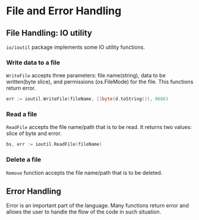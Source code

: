# File and Error Handling

## File Handling: IO utility

`io/ioutil` package implements some IO utility functions.

### Write data to a file

`WriteFile`  accepts three parameters: file name(string), data to be written(byte slice), and permissions (os.FileMode)
for the file. This functions return error.

```go
err := ioutil.WriteFile(fileName, []byte(d.toString()), 0666)
```

### Read a file

`ReadFile` accepts the file name/path that is to be read. It returns two values: slice of byte and error.

```go
bs, err := ioutil.ReadFile(fileName)
```

### Delete a file

`Remove` function accepts the file name/path that is to be deleted.

## Error Handling

Error is an important part of the language. Many functions return error and allows the user to handle the flow of the
code in such situation. 